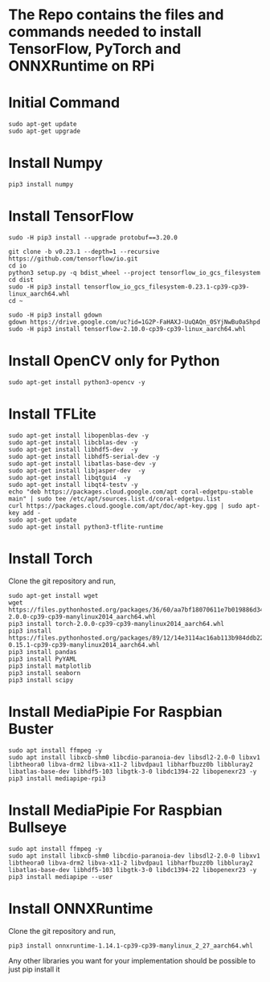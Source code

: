 # The Repo contains the files and commands needed to install TensorFlow, PyTorch and ONNXRuntime on RPi

# Initial Command
````
sudo apt-get update
sudo apt-get upgrade
````
# Install Numpy
````
pip3 install numpy
````

# Install TensorFlow
````
sudo -H pip3 install --upgrade protobuf==3.20.0

git clone -b v0.23.1 --depth=1 --recursive https://github.com/tensorflow/io.git
cd io
python3 setup.py -q bdist_wheel --project tensorflow_io_gcs_filesystem
cd dist
sudo -H pip3 install tensorflow_io_gcs_filesystem-0.23.1-cp39-cp39-linux_aarch64.whl
cd ~

sudo -H pip3 install gdown
gdown https://drive.google.com/uc?id=1G2P-FaHAXJ-UuQAQn_0SYjNwBu0aShpd
sudo -H pip3 install tensorflow-2.10.0-cp39-cp39-linux_aarch64.whl
````

# Install OpenCV only for Python
````
sudo apt-get install python3-opencv -y
````

# Install TFLite
````
sudo apt-get install libopenblas-dev -y
sudo apt-get install libcblas-dev -y
sudo apt-get install libhdf5-dev  -y
sudo apt-get install libhdf5-serial-dev -y
sudo apt-get install libatlas-base-dev -y
sudo apt-get install libjasper-dev  -y
sudo apt-get install libqtgui4  -y
sudo apt-get install libqt4-testv -y
echo "deb https://packages.cloud.google.com/apt coral-edgetpu-stable main" | sudo tee /etc/apt/sources.list.d/coral-edgetpu.list
curl https://packages.cloud.google.com/apt/doc/apt-key.gpg | sudo apt-key add -
sudo apt-get update
sudo apt-get install python3-tflite-runtime
````


# Install Torch
Clone the git repository and run,
````
sudo apt-get install wget
wget https://files.pythonhosted.org/packages/36/60/aa7bf18070611e7b019886d34516337ce6a2fe9da60745bc90b448642a10/torch-2.0.0-cp39-cp39-manylinux2014_aarch64.whl
pip3 install torch-2.0.0-cp39-cp39-manylinux2014_aarch64.whl
pip3 install https://files.pythonhosted.org/packages/89/12/14e3114ac16ab113b984ddb22116773a79e5b5b7c10de5d21676e03f3abc/torchvision-0.15.1-cp39-cp39-manylinux2014_aarch64.whl
pip3 install pandas
pip3 install PyYAML
pip3 install matplotlib
pip3 install seaborn
pip3 install scipy
````

# Install MediaPipie For Raspbian Buster
````
sudo apt install ffmpeg -y
sudo apt install libxcb-shm0 libcdio-paranoia-dev libsdl2-2.0-0 libxv1  libtheora0 libva-drm2 libva-x11-2 libvdpau1 libharfbuzz0b libbluray2 libatlas-base-dev libhdf5-103 libgtk-3-0 libdc1394-22 libopenexr23 -y
pip3 install mediapipe-rpi3
````

# Install MediaPipie For Raspbian Bullseye
````
sudo apt install ffmpeg -y
sudo apt install libxcb-shm0 libcdio-paranoia-dev libsdl2-2.0-0 libxv1  libtheora0 libva-drm2 libva-x11-2 libvdpau1 libharfbuzz0b libbluray2 libatlas-base-dev libhdf5-103 libgtk-3-0 libdc1394-22 libopenexr23 -y
pip3 install mediapipe --user
````

# Install ONNXRuntime
Clone the git repository and run,
````
pip3 install onnxruntime-1.14.1-cp39-cp39-manylinux_2_27_aarch64.whl
````

Any other libraries you want for your implementation should be possible to just pip install it
